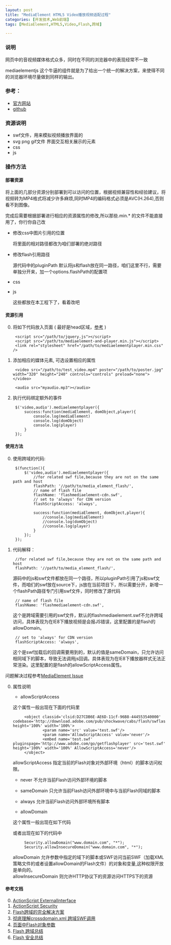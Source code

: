 ```yaml
---
layout: post
title: "MediaElement HTML5 Video播放视频适配过程"
categories: [开发技术,Web前端]
tags: [MediaElement,HTML5,Video,Flash,跨域]

---
```



### 说明

网页中的音视频媒体格式众多，同时在不同的浏览器中的表现经常不一致

mediaelementjs 这个牛逼的组件就是为了给出一个统一的解决方案，来使得不同的浏览器环境尽量做到同样的输出。


### 参考：
+ [官方网站](http://mediaelementjs.com/)
+ [github](https://github.com/johndyer/mediaelement)


### 资源说明

+ swf文件，用来模拟视频播放界面的
+ svg png gif文件 界面交互相关展示的元素
+ css 
+ js 

### 操作方法

#### 部署资源

将上面的几部分资源分别部署到可以访问的位置，根据视频兼容性和经验建议，将视频转为MP4格式将减少许多麻烦,同时MP4的编码格式必须是AVC(H.264),否则看不到图像。

完成后需要根据部署进行相应的资源属性的修改,所以那些.min.* 的文件不能直接用了，你行你自己改

+ 修改css中图片引用的位置 

    将里面的相对路径都改为咱们部署的绝对路径
    
+ 修改flash引用路径
    
    源代码中的pluginPath 默认将js和flash放在同一路径，咱们这里不行，需要单独分开来，加一个options.flashPath的配置项
    
+ css 
+ js
    
    这些都放在本工程下了，看着改吧    

#### 资源引用

0. 将如下代码放入页面 \( 最好是head区域，[参考](http://mediaelementjs.com/) \)
    
        <script src="/path/to/jquery.js"></script>
        <script src="/path/to/mediaelement-and-player.min.js"></script>
        <link rel="stylesheet" href="/path/to/mediaelementplayer.min.css" />
    
1. 添加相应的媒体元素, 可选设置相应的属性

        <video src="/path/to/test_video.mp4" poster="/path/to/poster.jpg" width="320" height="240" controls="controls" preload="none"></video>
        
        <audio src="myaudio.mp3"></audio>
        
2. 执行代码绑定额外的事件
        
        $('video,audio').mediaelementplayer({
            success:function(mediaElement, domObject,player){
                console.log(mediaElement)
                console.log(domObject)
                console.log(player)
            }
        });
        
#### 使用方法

0. 使用跨域的代码:

        $(function(){
            $('video,audio').mediaelementplayer({
                //for related swf file,because they are not on the same path and host
                flashPath: '//path/to/media_element_flash/',
                // name of flash file
                flashName: 'flashmediaelement-cdn.swf',
                // set to 'always' for CDN version
                flashScriptAccess: 'always',
        
                success:function(mediaElement, domObject,player){
                    //console.log(mediaElement)
                    //console.log(domObject)
                    //console.log(player)
                }
            });
        });

0. 代码解释：

        //for related swf file,because they are not on the same path and host
        flashPath: '//path/to/media_element_flash/',

    源码中的js和swf文件都放在同一个路径，所以pluginPath引用了js和swf文件，而咱们的swf放在source下，js放在当前项目下，所以需要分开，新增一个flashPath路径专门引用swf文件，同时修改了源代码
       
        // name of flash file
        flashName: 'flashmediaelement-cdn.swf',

    这个是跨域需要引用的swf文件，默认的flashmediaelement.swf不允许跨域访问，具体表现为在IE8下播放视频是会报JS错误，这里配置的是flash的allowDomain。
       
        // set to 'always' for CDN version
        flashScriptAccess: 'always', 
        
    这个是swf加载后的回调需要用到的，默认的值是sameDomain，只允许访问相同域下的脚本，导致无法调用js回调。具体表现为在IE8下播放器样式无法正常渲染。这里配置的是flash的allowScriptAccess属性。           

问题解决过程参考[MediaElement Issue](https://github.com/johndyer/mediaelement/issues/1657)

0. 属性说明
    + allowScriptAccess
     
     这个属性一般出现在下面的代码里
        
            <object classid='clsid:D27CDB6E-AE6D-11cf-96B8-444553540000' codebase='http://download.adobe.com/pub/shockwave/cabs/flash/swflash.cab#version=9,0,0,0' height='100%' width='100%'>  
                    <param name='src' value='test.swf'/>  
                    <param name='AllowScriptAccess' value='never'/>  
                    <embed name='test.swf' pluginspage='http://www.adobe.com/go/getflashplayer' src='test.swf' height='100%' width='100%' AllowScriptAccess='never'/>  
            </object>   
      
      allowScriptAccess 指定当前的Flash对象对外部环境（html）的脚本访问权限。  
      + never 不允许当前Flash访问外部环境的脚本    
      + sameDomain 只允许当前Flash访问外部环境中与当前Flash同域的脚本
      + always 允许当前Flash访问外部环境所有脚本
        
    + allowDomain
    
    这个属性一般出现在如下代码
            <?xml version="1.0"?>
            <!--?http://www.mydomain.com/crossdomain.xml?-->
            <cross-domain-policy>
                <allow-access-from domain="www.otherdomain.com" />
                <allow-access-from domain="*.adobe.com" />
                <allow-access-from domain="*" />
            </cross-domain-policy>
            
     或者出现在如下的代码中
     
            Security.allowDomain("www.domain.com", "*");    
            Security.allowInsecureDomain("www.domain.com", "*");   
      
     allowDomain 允许参数中指定的域下的脚本或SWF访问当前SWF（加载XML策略文件的或者设置allowDomain的Flash文件）的对象和变量,这种权限开放是单向的。  
     allowInsecureDomain 则允许HTTP协议下的资源访问HTTPS下的资源 

#### 参考文档
0. [ActionScript ExternalInterface](http://help.adobe.com/zh_CN/FlashPlatform/reference/actionscript/3/flash/external/ExternalInterface.html)
0. [ActionScript Security](http://help.adobe.com/zh_CN/FlashPlatform/reference/actionscript/3/flash/system/Security.html)
0. [Flash跨域的完全解决方案](http://www.zystudios.cn/blog/post/51.Shtml)
0. [彻底理解crossdomain.xml 跨域SWF调用](http://www.cnblogs.com/kenkofox/p/3631339.html)
0. [页面中Flash对象参数](http://www.nowamagic.net/librarys/veda/detail/1615)
0. [Flash 跨域总结](http://blog.csdn.net/vince6799/article/details/4586312)
0. [Flash 安全总结](http://drops.wooyun.org/tips/153)
